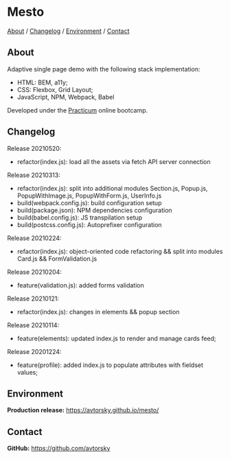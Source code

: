 # Mesto

[About](#about) /
[Changelog](#changelog) /
[Environment](#environment) /
[Contact](#contact)

## About
Adaptive single page demo with the following stack implementation:
* HTML: BEM, a11y;
* CSS: Flexbox, Grid Layout;
* JavaScript, NPM, Webpack, Babel

Developed under the [Practicum](https://practicum.yandex.com/web/) online bootcamp.

## Changelog
Release 20210520:
* refactor(index.js): load all the assets via fetch API server connection

Release 20210313:
* refactor(index.js): split into additional modules Section.js, Popup.js, PopupWithImage.js, PopupWithForm.js, UserInfo.js
* build(webpack.config.js): build configuration setup
* build(package.json): NPM dependencies configuration
* build(babel.config.js): JS transpilation setup
* build(postcss.config.js): Autoprefixer configuration

Release 20210224:
* refactor(index.js): object-oriented code refactoring && split into modules Card.js && FormValidation.js

Release 20210204:
* feature(validation.js): added forms validation

Release 20210121:
* refactor(index.js): changes in elements && popup section

Release 20210114:
* feature(elements): updated index.js to render and manage cards feed;

Release 20201224:
* feature(profile): added index.js to populate attributes with fieldset values;

## Environment
__Production release:__ <a href="https://avtorsky.github.io/mesto/" target="_blank">https://avtorsky.github.io/mesto/</a>

## Contact
__GitHub:__ <a href="https://github.com/avtorsky" target="_blank">https://github.com/avtorsky</a>